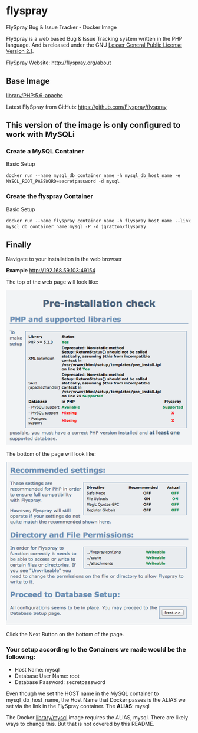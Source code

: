 # flyspray
FlySpray Bug &amp; Issue Tracker - Docker Image

FlySpray is a web based Bug & Issue Tracking system written in the PHP language. And is released under the GNU [Lesser General Public License Version 2.1](http://www.gnu.org/licenses/old-licenses/lgpl-2.1.html).

FlySpray Website: http://flyspray.org/about

## Base Image
[library/PHP:5.6-apache](https://registry.hub.docker.com/_/php/)

Latest FlySpray from GitHub: https://github.com/Flyspray/flyspray

## This version of the image is only configured to work with MySQLi

### Create a MySQL Container
Basic Setup

```
docker run --name mysql_db_container_name -h mysql_db_host_name -e MYSQL_ROOT_PASSWORD=secretpassword -d mysql
```

### Create the flyspray Container
Basic Setup

```
docker run --name flyspray_container_name -h flyspray_host_name --link mysql_db_container_name:mysql -P -d jgratton/flyspray
```

## Finally
Navigate to your installation in the web browser

**Example**
http://192.168.59.103:49154

The top of the web page will look like:

<img src="https://raw.githubusercontent.com/jgratton/flyspray/master/Setup_Screen_1_Top.png">

The bottom of the page will look like:

<img src="https://raw.githubusercontent.com/jgratton/flyspray/master/Setup_Screen_1_Bottom.png">

Click the Next Button on the bottom of the page.

### Your setup according to the Conainers we made would be the following:
* Host Name: mysql
* Database User Name: root
* Database Password: secretpassword

Even though we set the HOST name in the MySQL container to mysql_db_host_name, the Host Name that Docker passes is the ALIAS we set via the link in the FlySpray container.  The **ALIAS**: mysql

The Docker [library/mysql](https://registry.hub.docker.com/_/mysql/) image requires the ALIAS, mysql.  There are likely ways to change this.  But that is not covered by this README.